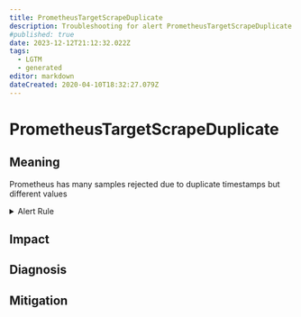 ```yaml
---
title: PrometheusTargetScrapeDuplicate
description: Troubleshooting for alert PrometheusTargetScrapeDuplicate
#published: true
date: 2023-12-12T21:12:32.022Z
tags: 
  - LGTM
  - generated
editor: markdown
dateCreated: 2020-04-10T18:32:27.079Z
---
```


# PrometheusTargetScrapeDuplicate

## Meaning
[//]: # "Short paragraph that explains what the alert means"
Prometheus has many samples rejected due to duplicate timestamps but different values

<details>
  <summary>Alert Rule</summary>

{{% rule "prometheus-self-monitoring/prometheus-self-monitoring-internal.yml" "PrometheusTargetScrapeDuplicate" %}}

{{% comment %}}

```yaml
alert: PrometheusTargetScrapeDuplicate
expr: increase(prometheus_target_scrapes_sample_duplicate_timestamp_total[5m]) > 0
for: 0m
labels:
    severity: warning
annotations:
    summary: Prometheus target scrape duplicate (instance {{ $labels.instance }})
    description: |-
        Prometheus has many samples rejected due to duplicate timestamps but different values
          VALUE = {{ $value }}
          LABELS = {{ $labels }}
    runbook: https://github.com/srerun/prometheus-alerts/blob/main/content/runbooks/prometheus-self-monitoring-internal/PrometheusTargetScrapeDuplicate.md

```

{{% /comment %}}

</details>


## Impact
[//]: # "What could / will happen if the alert is not addressed"



## Diagnosis
[//]: # "Steps to take to identify the cause of the problem"



## Mitigation
[//]: # "The steps necessary to resolve the alert"
